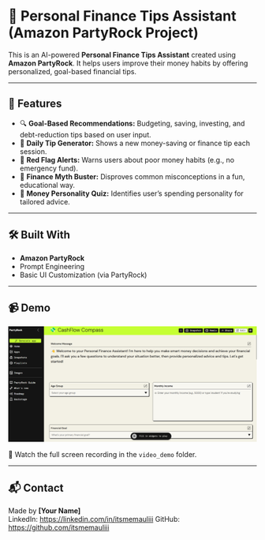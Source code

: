 # 💸 Personal Finance Tips Assistant (Amazon PartyRock Project)

This is an AI-powered **Personal Finance Tips Assistant** created using **Amazon PartyRock**. It helps users improve their money habits by offering personalized, goal-based financial tips.

---

## 🎯 Features

- 🔍 **Goal-Based Recommendations:** Budgeting, saving, investing, and debt-reduction tips based on user input.
- 📆 **Daily Tip Generator:** Shows a new money-saving or finance tip each session.
- 🚩 **Red Flag Alerts:** Warns users about poor money habits (e.g., no emergency fund).
- 💬 **Finance Myth Buster:** Disproves common misconceptions in a fun, educational way.
- 🧠 **Money Personality Quiz:** Identifies user’s spending personality for tailored advice.

---

## 🛠️ Built With

- **Amazon PartyRock**
- Prompt Engineering
- Basic UI Customization (via PartyRock)

---

## 📹 Demo

![Demo Screenshot](./screenshots/finance_assistant_demo.png)

🎥 Watch the full screen recording in the `video_demo` folder.

---

## 📬 Contact

Made by **[Your Name]**  
LinkedIn: https://linkedin.com/in/itsmemauliii
GitHub: https://github.com/itsmemauliii
